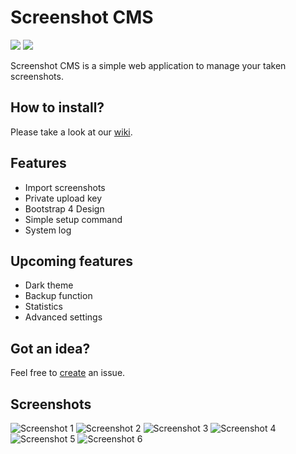# Screenshot CMS
[![](https://shield.with.social/cc/github/siemen6/Screenshot-CMS/master.svg)](https://github.com/siemen6/Screenshot-CMS)
[![](https://img.shields.io/badge/license-MIT-blue.svg)]()

Screenshot CMS is a simple web application to manage your taken screenshots.

## How to install?
Please take a look at our <a href="https://github.com/siemen6/Screenshot-CMS/wiki/Installation">wiki</a>.

## Features
- Import screenshots
- Private upload key
- Bootstrap 4 Design
- Simple setup command
- System log

## Upcoming features
- Dark theme
- Backup function
- Statistics
- Advanced settings

## Got an idea?
Feel free to <a href="https://github.com/siemen6/Screenshot-CMS/issues/new">create</a> an issue.

## Screenshots
![Screenshot 1](https://i.siemen.me/storage/screenshots/oTQXOXLXv.png)
![Screenshot 2](https://i.siemen.me/storage/screenshots/n4L71C6Sd.png)
![Screenshot 3](https://i.siemen.me/storage/screenshots/IjF13x6sN.png)
![Screenshot 4](https://i.siemen.me/storage/screenshots/wRg1kTNvn.png)
![Screenshot 5](https://i.siemen.me/storage/screenshots/nXwv16EnV.png)
![Screenshot 6](https://i.siemen.me/storage/screenshots/oXETKCY07.jpg)
